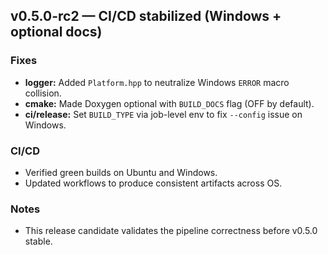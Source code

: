 ## v0.5.0-rc2 — CI/CD stabilized (Windows + optional docs)

### Fixes
- **logger:** Added `Platform.hpp` to neutralize Windows `ERROR` macro collision.
- **cmake:** Made Doxygen optional with `BUILD_DOCS` flag (OFF by default).
- **ci/release:** Set `BUILD_TYPE` via job-level env to fix `--config` issue on Windows.

### CI/CD
- Verified green builds on Ubuntu and Windows.
- Updated workflows to produce consistent artifacts across OS.

### Notes
- This release candidate validates the pipeline correctness before v0.5.0 stable.